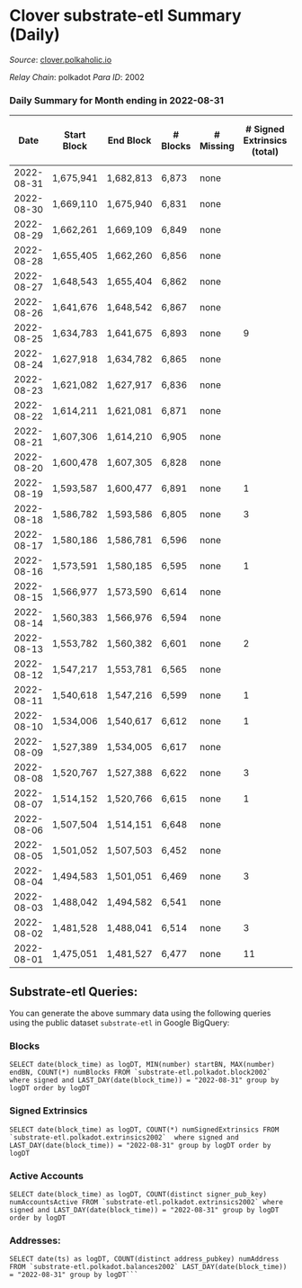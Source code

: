 # Clover substrate-etl Summary (Daily)

_Source_: [clover.polkaholic.io](https://clover.polkaholic.io)

*Relay Chain*: polkadot
*Para ID*: 2002



### Daily Summary for Month ending in 2022-08-31


| Date | Start Block | End Block | # Blocks | # Missing | # Signed Extrinsics (total) | # Active Accounts | # Addresses with Balances | # Events | # Transfers | # XCM Transfers In | # XCM Transfers Out |
| ---- | ----------- | --------- | -------- | --------- | --------------------------- | ----------------- | ------------------------- | -------- | ----------- | ------------------ | ------------------- |
| 2022-08-31 | 1,675,941 | 1,682,813 | 6,873 | none |  | 20 | 3,651 | 15,224 | 10 ($23.15) |   |   |
| 2022-08-30 | 1,669,110 | 1,675,940 | 6,831 | none |  | 23 | 3,651 | 15,435 | 33 ($89,091.63) |   |   |
| 2022-08-29 | 1,662,261 | 1,669,109 | 6,849 | none |  | 26 | 3,648 | 15,841 | 62 ($82,689.76) |   |   |
| 2022-08-28 | 1,655,405 | 1,662,260 | 6,856 | none |  | 24 | 3,648 | 15,314 | 46 ($10,352.28) |   |   |
| 2022-08-27 | 1,648,543 | 1,655,404 | 6,862 | none |  | 25 | 3,647 | 15,224 | 24 ($59,105.97) |   |   |
| 2022-08-26 | 1,641,676 | 1,648,542 | 6,867 | none |  | 21 | 3,645 | 15,431 | 16 ($7,824.79) |   |   |
| 2022-08-25 | 1,634,783 | 1,641,675 | 6,893 | none | 9 | 3 | 3,644 | 15,275 | 35 ($8,708.74) |   |   |
| 2022-08-24 | 1,627,918 | 1,634,782 | 6,865 | none |  | 23 | 3,640 | 15,404 | 44 ($11,850.38) |   |   |
| 2022-08-23 | 1,621,082 | 1,627,917 | 6,836 | none |  | 22 | 3,633 | 15,237 | 8 ($1,773.22) |   |   |
| 2022-08-22 | 1,614,211 | 1,621,081 | 6,871 | none |  |  | 3,631 | 15,402 | 39 ($9,905.35) |   |   |
| 2022-08-21 | 1,607,306 | 1,614,210 | 6,905 | none |  |  | 3,627 | 15,469 | 31 ($20,330.94) |   |   |
| 2022-08-20 | 1,600,478 | 1,607,305 | 6,828 | none |  |  | 3,626 | 15,184 | 15 ($16,389.08) |   |   |
| 2022-08-19 | 1,593,587 | 1,600,477 | 6,891 | none | 1 | 1 | 3,625 | 16,388 | 32 ($74,116.14) |   |   |
| 2022-08-18 | 1,586,782 | 1,593,586 | 6,805 | none | 3 | 1 | 3,622 | 15,924 | 42 ($47,007.51) |   |   |
| 2022-08-17 | 1,580,186 | 1,586,781 | 6,596 | none |  |  | 3,619 | 15,565 | 39 ($135,094) |   |   |
| 2022-08-16 | 1,573,591 | 1,580,185 | 6,595 | none | 1 | 1 | 3,619 | 14,970 | 27 ($7,423.09) |   |   |
| 2022-08-15 | 1,566,977 | 1,573,590 | 6,614 | none |  |  | 3,611 | 15,287 | 43 ($6,824.50) |   |   |
| 2022-08-14 | 1,560,383 | 1,566,976 | 6,594 | none |  |  | 3,607 | 16,114 | 124 ($129,994) |   |   |
| 2022-08-13 | 1,553,782 | 1,560,382 | 6,601 | none | 2 | 1 | 3,604 | 14,740 | 33 ($33,901.85) |   |   |
| 2022-08-12 | 1,547,217 | 1,553,781 | 6,565 | none |  |  | 3,603 | 14,723 | 45 ($12,404.37) |   |   |
| 2022-08-11 | 1,540,618 | 1,547,216 | 6,599 | none | 1 | 1 | 3,597 | 17,825 | 174 ($167,833) |   |   |
| 2022-08-10 | 1,534,006 | 1,540,617 | 6,612 | none | 1 | 1 | 3,570 | 16,133 | 105 ($66,640.75) |   |   |
| 2022-08-09 | 1,527,389 | 1,534,005 | 6,617 | none |  |  | 3,558 | 14,777 | 14 ($140.81) |   |   |
| 2022-08-08 | 1,520,767 | 1,527,388 | 6,622 | none | 3 | 3 | 3,545 | 14,645 | 8 ($2,288.55) |   |   |
| 2022-08-07 | 1,514,152 | 1,520,766 | 6,615 | none | 1 | 1 | 3,543 | 14,487 | 11 ($53,277.67) |   |   |
| 2022-08-06 | 1,507,504 | 1,514,151 | 6,648 | none |  |  | 3,541 | 15,138 | 59 ($3,479.97) |   |   |
| 2022-08-05 | 1,501,052 | 1,507,503 | 6,452 | none |  |  | 3,539 | 14,729 | 24 ($1,600.52) |   |   |
| 2022-08-04 | 1,494,583 | 1,501,051 | 6,469 | none | 3 | 2 | 3,535 | 15,763 | 93 ($38,176.18) |   |   |
| 2022-08-03 | 1,488,042 | 1,494,582 | 6,541 | none |  |  | 3,531 | 14,834 | 36 ($10,656.08) |   |   |
| 2022-08-02 | 1,481,528 | 1,488,041 | 6,514 | none | 3 | 2 | 3,525 | 15,408 | 35 ($175,523) |   |   |
| 2022-08-01 | 1,475,051 | 1,481,527 | 6,477 | none | 11 | 5 | 3,486 | 14,510 | 8 ($158.98) |   |   |

## Substrate-etl Queries:
You can generate the above summary data using the following queries using the public dataset `substrate-etl` in Google BigQuery:


### Blocks
```
SELECT date(block_time) as logDT, MIN(number) startBN, MAX(number) endBN, COUNT(*) numBlocks FROM `substrate-etl.polkadot.block2002`  where signed and LAST_DAY(date(block_time)) = "2022-08-31" group by logDT order by logDT
```


### Signed Extrinsics
```
SELECT date(block_time) as logDT, COUNT(*) numSignedExtrinsics FROM `substrate-etl.polkadot.extrinsics2002`  where signed and LAST_DAY(date(block_time)) = "2022-08-31" group by logDT order by logDT
```


### Active Accounts
```
SELECT date(block_time) as logDT, COUNT(distinct signer_pub_key) numAccountsActive FROM `substrate-etl.polkadot.extrinsics2002` where signed and LAST_DAY(date(block_time)) = "2022-08-31" group by logDT order by logDT
```


### Addresses:
```
SELECT date(ts) as logDT, COUNT(distinct address_pubkey) numAddress FROM `substrate-etl.polkadot.balances2002` LAST_DAY(date(block_time)) = "2022-08-31" group by logDT```

